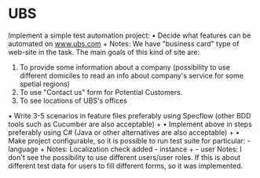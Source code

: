 # UBS
Implement a simple test automation project:
•	Decide what features can be automated on www.ubs.com +
Notes: 
We have "business card" type of web-site in the task. The main goals of this kind of site are:
1. To provide some information about a company (possibility to use different domiciles to read 
an info about company's service for some spetial regions)
2. To use "Contact us" form for Potential Customers.
3. To see locations of UBS's offices 

•	Write 3-5 scenarios in feature files preferably using Specflow (other BDD tools such as Cucumber are also acceptable) +
•	Implement above in steps preferably using C# (Java or other alternatives are also acceptable) +
•	Make project configurable, so it is possible to run test suite for particular:
                                                 - language +
						                                      Notes: Localization check added
                                                 - instance +
                                                 - user 
						                                      Notes: I don't see the possibility to use different users/user roles.
						                                      If this is about different test data for users to fill different forms,
						                                      so it was implemented.
